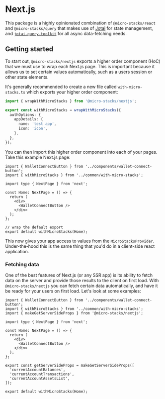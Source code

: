 # Next.js

This package is a highly opinionated combination of `@micro-stacks/react` and `@micro-stacks/query` that makes use of [Jotai](https://jotai.org) for state management, and [`jotai-query-toolkit`](https://github.com/fungible-systems/jotai-query-toolkit) for all async data-fetching needs.&#x20;

## Getting started

To start out, `@micro-stacks/nextjs` exports a higher order component (HoC) that we must use to wrap each Next.js page. This is important because it allows us to set certain values automatically, such as a users session or other state elements.&#x20;

It's generally recommended to create a new file called `with-micro-stacks.ts` which exports your higher order component:

```typescript
import { wrapWithMicroStacks } from '@micro-stacks/nextjs';

export const withMicroStacks = wrapWithMicroStacks({
  authOptions: {
    appDetails: {
      name: 'test app',
      icon: 'icon',
    },
  },
});

```

You can then import this higher order component into each of your pages. Take this example Next.js page:

```tsx
import { WalletConnectButton } from '../components/wallet-connect-button';
import { withMicroStacks } from '../common/with-micro-stacks';

import type { NextPage } from 'next';

const Home: NextPage = () => {
  return (
    <div>
      <WalletConnectButton />
    </div>
  );
};

// wrap the default export
export default withMicroStacks(Home);
```

This now gives your app access to values from the `MicroStacksProvider`. Under-the-hood this is the same thing that you'd do in a client-side react application.

### Fetching data

One of the best features of Next.js (or any SSR app) is its ability to fetch data on the server and provide those results to the client on first load. With `@micro-stacks/nextjs` you can fetch certain data automatically, and have it be ready for your users on first load. Let's look at some examples:

```tsx
import { WalletConnectButton } from '../components/wallet-connect-button';
import { withMicroStacks } from '../common/with-micro-stacks';
import { makeGetServerSideProps } from '@micro-stacks/nextjs';

import type { NextPage } from 'next';

const Home: NextPage = () => {
  return (
    <div>
      <WalletConnectButton />
    </div>
  );
};

export const getServerSideProps = makeGetServerSideProps([
  'currentAccountBalances',
  'currentAccountTransactions',
  'currentAccountAssetsList',
]);

export default withMicroStacks(Home);
```
